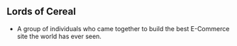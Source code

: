 ## Lords of Cereal

- A group of individuals who came together to build the best E-Commerce site the world has ever seen.
